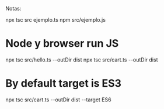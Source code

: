 Notas:


npx tsc src ejemplo.ts
npm src/ejemplo.js
# Node y browser run JS
npx tsc src/hello.ts --outDir dist
npx tsc src/cart.ts --outDir dist
# By default target is ES3
npx tsc src/cart.ts --outDir dist --target ES6
